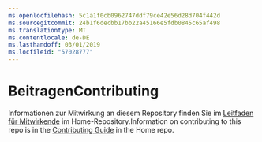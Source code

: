 ```yaml
---
ms.openlocfilehash: 5c1a1f0cb0962747ddf79ce42e56d28d704f442d
ms.sourcegitcommit: 24b1f6decbb17bb22a45166e5fdb0845c65af498
ms.translationtype: MT
ms.contentlocale: de-DE
ms.lasthandoff: 03/01/2019
ms.locfileid: "57028777"
---
```

<a name="contributing"></a><span data-ttu-id="9eb15-101">Beitragen</span><span class="sxs-lookup"><span data-stu-id="9eb15-101">Contributing</span></span>
======

<span data-ttu-id="9eb15-102">Informationen zur Mitwirkung an diesem Repository finden Sie im [Leitfaden für Mitwirkende](https://github.com/aspnet/Home/blob/dev/CONTRIBUTING.md) im Home-Repository.</span><span class="sxs-lookup"><span data-stu-id="9eb15-102">Information on contributing to this repo is in the [Contributing Guide](https://github.com/aspnet/Home/blob/dev/CONTRIBUTING.md) in the Home repo.</span></span>
